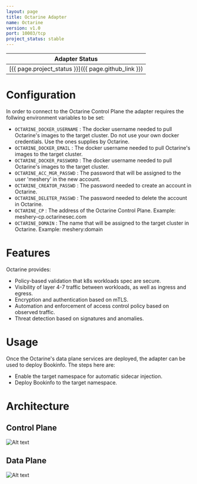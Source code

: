 ```yaml
---
layout: page
title: Octarine Adapter
name: Octarine
version: v1.0
port: 10003/tcp
project_status: stable
---
```

| Adapter Status |
| :------------: |
| [{{ page.project_status }}]({{ page.github_link }})|

# Configuration
In order to connect to the Octarine Control Plane the adapter requires the follwing environment variables to be set:

* `OCTARINE_DOCKER_USERNAME` : The docker username needed to pull Octarine's images to the target cluster. Do not use your own docker credentials. Use the ones supplies by Octarine.
* `OCTARINE_DOCKER_EMAIL` : The docker username needed to pull Octarine's images to the target cluster.
* `OCTARINE_DOCKER_PASSWORD` : The docker username needed to pull Octarine's images to the target cluster.
* `OCTARINE_ACC_MGR_PASSWD` : The password that will be assigned to the user 'meshery' in the new account.
* `OCTARINE_CREATOR_PASSWD` : The password needed to create an account in Octarine.
* `OCTARINE_DELETER_PASSWD` : The password needed to delete the account in Octarine.
* `OCTARINE_CP` : The address of the Octarine Control Plane. Example: meshery-cp.octarinesec.com
* `OCTARINE_DOMAIN` : The name that will be assigned to the target cluster in Octarine. Example: meshery:domain

# Features

Octarine provides:

* Policy-based validation that k8s workloads spec are secure.
* Visibility of layer 4-7 traffic between workloads, as well as ingress and egress.
* Encryption and authentication based on mTLS.
* Automation and enforcement of access control policy based on observed traffic.
* Threat detection based on signatures and anomalies.

# Usage

Once the Octarine's data plane services are deployed, the adapter can be used to deploy Bookinfo. The steps here are:

* Enable the target namespace for automatic sidecar injection.
* Deploy Bookinfo to the target namespace.

# Architecture

## Control Plane

![Alt text](../../assets/img/octarine_cparch.jpg?raw=true "Octarine Control Plane")

## Data Plane

![Alt text](../../assets/img/octarine_dparch.jpg?raw=true "Octarine Data Plane")
